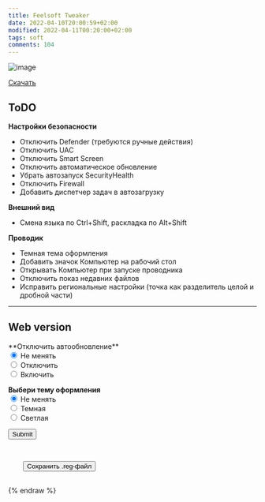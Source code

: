 ```yaml
---
title: Feelsoft Tweaker
date: 2022-04-10T20:00:59+02:00
modified: 2022-04-11T00:20:00+02:00
tags: soft
comments: 104
---
```


![image](https://user-images.githubusercontent.com/17731587/162635263-7a770106-e150-43a7-a91a-84f59c00cea7.png)

[Скачать](https://mega.nz/folder/MvV32RgA#c4QjxbaA1_jal0KEnnfT8A)

## ToDO

**Настройки безопасности**
- Отключить Defender (требуются ручные действия)
- Отключить UAC
- Отключить Smart Screen
- Отключить автоматическое обновление 
- Убрать автозапуск SecurityHealth
- Отключить Firewall
- Добавить диспетчер задач в автозагрузку

**Внешний вид**
- Смена языка по Ctrl+Shift, раскладка по Alt+Shift

**Проводик**
- Темная тема оформления
- Добавить значок Компьютер на рабочий стол
- Открывать Компьютер при запуске проводника
- Отключить показ недавних файлов
- Исправить региональные настройки (точка как разделитель целой и дробной части)

---

## Web version

<form id="tweaks">
**Отключить автообновление**
<br>
<label>
<input type="radio" name="NoAutoUpdate" value="" checked>
Не менять
</label>
<br>
<label>
<input type="radio" name="NoAutoUpdate" value="use">
Отключить
</label>
<br>
<label>
<input type="radio" name="NoAutoUpdate" value="def">
Включить
</label>


**Выбери тему оформления**
<br>
<label>
<input type="radio" name="theme" value="" checked>
Не менять
</label>
<br>
<label>
<input type="radio" name="theme" value="dark">
Темная
</label>
<br>
<label>
<input type="radio" name="theme" value="default">
Светлая
</label>


<div>
<button type="submit">Submit</button>
</div>
</form>

<pre id="log"></pre>



<script>
var form = document.querySelector("#tweaks");
var log = document.querySelector("#log");

form.addEventListener(
  "submit",
  function (event) {
    var data = new FormData(form);
    var output = "";
    for (const entry of data) {
      output = entry[0] + "=" + entry[1] + "\r";
    }
    log.innerText = output;
    event.preventDefault();
  },
  false,
);
</script>



<div style="margin: 30px;">
<button type="submit" onclick="return false;">Сохранить .reg-файл</button>
</div>



<!--


## Table


№ | Описание применяемого твика | Не менять | Recomend | Default
--- | --- | --- | --- | ---
1 | Поменять тему | Не менять | Темная | Светлая
2 | Отключить антивирус Отключить антивирус Отключить антивирус | Не менять | Выкл | Вкл

Еще варик:





№ | Описание применяемого твика | Сбросить на дефолт | x
-: | :-- | :- | -:
1 | <label><input type="radio" name="theme" value="">Установить темную тему</label> | <input type="radio" name="theme"> Светлая | <input type="radio" name="theme">
2 | <input type="radio" name="NoAutoUpdate"> Отключить встроенный антивирус Отключить антивирус Отключить антивирус Отключить антивирус |<input type="radio" name="NoAutoUpdate"> Вкл | <input type="radio" name="NoAutoUpdate">


То же самое, но в HTML:





{% raw %}
<form id="tweaks4">
<table>
  <thead>
    <tr>
      <th style="text-align: right">№</th>
      <th style="text-align: left">Описание</th>
      <th style="text-align: left">Сбросить на дефолт</th>
      <th style="text-align: right">x</th>
    </tr>
  </thead>
  <tbody>
    <tr>
      <td style="text-align: right">1</td>
      <td style="text-align: left">
		<label><input type="radio" name="theme" value="use" >
		<b>Установить темную тему</b>
		</label>
	  </td>
      <td style="text-align: left">
		<label><input type="radio" name="theme" value="default">Светлая</label>
	  </td>
      <td><input type="radio" name="theme" value="" checked></td>
    </tr>

    <tr>
      <td style="text-align: right">2</td>
      <td style="text-align: left">
		<label><input type="radio" name="NoAutoUpdate" value="use">
		<b>Отключить встроенный антивирус.</b> Полезно для улучшения производительности на слабых устройствах
		</label>
	  </td>
      <td style="text-align: left">
		<label><input type="radio" name="NoAutoUpdate" value="default">Вкл</label>
	  </td>
      <td><input type="radio" name="NoAutoUpdate" value="" checked></td>
    </tr>
	
  </tbody>
</table>
</form>
-->



{% endraw %}